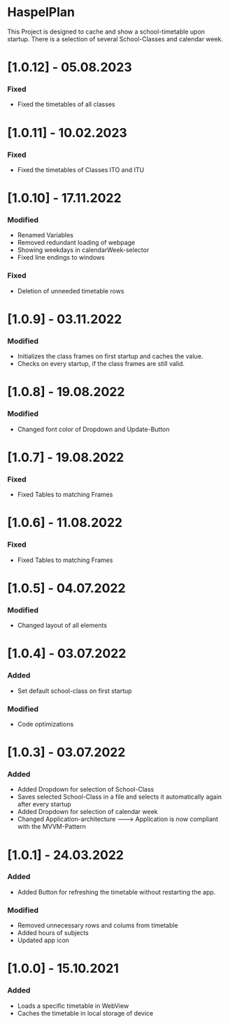 # HaspelPlan

This Project is designed to cache and show a school-timetable upon startup.
There is a selection of several School-Classes and calendar week.

# [1.0.12] - 05.08.2023
### Fixed
- Fixed the timetables of all classes

# [1.0.11] - 10.02.2023
### Fixed
- Fixed the timetables of Classes ITO and ITU

# [1.0.10] - 17.11.2022
### Modified
- Renamed Variables
- Removed redundant loading of webpage
- Showing weekdays in calendarWeek-selector
- Fixed line endings to windows

### Fixed
- Deletion of unneeded timetable rows

# [1.0.9] - 03.11.2022
### Modified
- Initializes the class frames on first startup and caches the value.
- Checks on every startup, if the class frames are still valid.

# [1.0.8] - 19.08.2022
### Modified
- Changed font color of Dropdown and Update-Button

# [1.0.7] - 19.08.2022
### Fixed
- Fixed Tables to matching Frames

# [1.0.6] - 11.08.2022
### Fixed
- Fixed Tables to matching Frames

# [1.0.5] - 04.07.2022
### Modified
- Changed layout of all elements

# [1.0.4] - 03.07.2022
### Added
- Set default school-class on first startup

### Modified
- Code optimizations


# [1.0.3] - 03.07.2022
### Added
- Added Dropdown for selection of School-Class
- Saves selected School-Class in a file and selects it automatically again after every startup
- Added Dropdown for selection of calendar week
- Changed Application-architecture ---> Application is now compliant with the MVVM-Pattern

# [1.0.1] - 24.03.2022
### Added
- Added Button for refreshing the timetable without restarting the app.

### Modified
- Removed unnecessary rows and colums from timetable
- Added hours of subjects
- Updated app icon


# [1.0.0] - 15.10.2021
### Added
- Loads a specific timetable in WebView
- Caches the timetable in local storage of device
